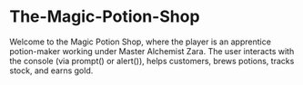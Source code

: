 # The-Magic-Potion-Shop
Welcome to the Magic Potion Shop, where the player is an apprentice potion-maker working under Master Alchemist Zara. The user interacts with the console (via prompt() or alert()), helps customers, brews potions, tracks stock, and earns gold.
